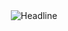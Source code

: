 <div>
    <div align=center>
        <!-- 
        <img src="https://raw.githubusercontent.com/AhmedFathyDev/AhmedFathyDev/main/GitHub.png" alt="GitHub Octocat Drinking a Cup of Coffee" height="200">
        -->
    </div>
    <div align=center>
        <img src="[https://readme-typing-svg.herokuapp.com?color=%236FDA44&size=32&center=true&vCenter=true&width=600&height=50&lines=Hi+there+I'm+Fathy+%F0%9F%91%8B;Computer+Science+Student;Back-End+Engineer;Problem+Solver;Freelancer;Open-Source+Enthusiast](https://readme-typing-svg.herokuapp.com?size=25&center=true&vCenter=true&width=450&lines=Hi+there.+I'm++Azmi+%F0%9F%91%8B;Welcome+to+my+github+page;I'm+a+web+developer)](https://git.io/typing-svg)" alt="Headline" />
    </div>
</div>
